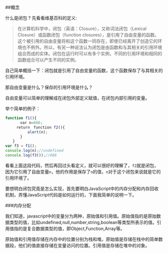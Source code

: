 ##概念

什么是闭包 ? 先看看维基百科的定义:

> 在计算机科学中，闭包（英语：Closure），又称词法闭包（Lexical Closure）或函数闭包（function closures），是引用了自由变量的函数。这个被引用的自由变量将和这个函数一同存在，即使已经离开了创造它的环境也不例外。所以，有另一种说法认为闭包是由函数和与其相关的引用环境组合而成的实体。闭包在运行时可以有多个实例，不同的引用环境和相同的函数组合可以产生不同的实例。 

自己简单概括一下：闭包就是引用了自由变量的函数，这个函数保存了与其相关的引用环境。

那自由变量是什么？保存的引用环境是什么？

自由变量可以简单的理解成在闭包外部定义赋值，在闭包内部引用的变量。

举个简单的例子：

```javascript
function f1(){
　　　　var n=666;
　　　return　function f2(){
　　　　　　alert(n); 
　　　　}
　　}
var f3 = f1();
console.log(n);//undefined
console.log(f3());//666
```

看看上面这段代码，然后再回过头看定义，就可以很好的理解了，```f2```就是闭包，因为它引用了自由变量```n```，他的作用是保存了```n```的值，```n```对于这个闭包来说就是它的引用环境了。

要想明白闭包究竟是怎么实现，首先要明白JavaScript中的内存分配和内存回收机制，弄懂JavaScript代码是如何运行的，下面我简单的说明一下。

###内存分配

我们知道，javascript中的变量分为两种，原始值和引用值。原始值指的是原始数据类型的值，比如undefined,null,number,string,boolean等类型所表示的值。引用值指的是复合数据类型的值，即Object,Function,Array等。

原始值和引用值存储在内存中的位置分别为栈和堆。原始值是存储在栈中的简单数据段，他们的值直接存储在变量访问的位置。引用值是存储在堆中的对象。 







